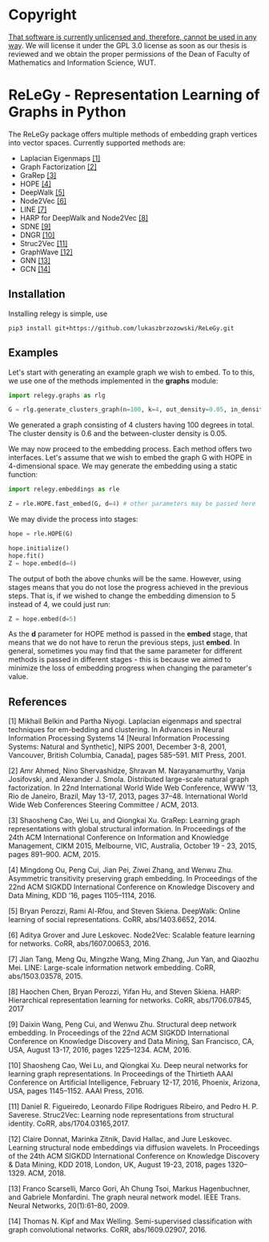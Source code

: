 # Copyright

<ins>That software is currently unlicensed and, therefore, cannot be used in any way</ins>. We will license it under the GPL 3.0 license as soon as our thesis is reviewed and we obtain the proper permissions of the Dean of Faculty of Mathematics and Information Science, WUT.


# ReLeGy - Representation Learning of Graphs in Python
The ReLeGy package offers multiple methods of embedding graph vertices into vector spaces. Currently supported methods are:
* Laplacian Eigenmaps [[1]](#1)
* Graph Factorization [[2]](#2)
* GraRep [[3]](#3)
* HOPE [[4]](#4)
* DeepWalk [[5]](#5)
* Node2Vec [[6]](#6)
* LINE [[7]](#7)
* HARP for DeepWalk and Node2Vec [[8]](#8)
* SDNE [[9]](#9)
* DNGR [[10]](#10)
* Struc2Vec [[11]](#11)
* GraphWave [[12]](#12)
* GNN [[13]](#13)
* GCN [[14]](#14)

## Installation

Installing relegy is simple, use 

```
pip3 install git+https://github.com/lukaszbrzozowski/ReLeGy.git
```

## Examples

Let's start with generating an example graph we wish to embed. To to this, we use one of the methods implemented in the **graphs** module:
```python
import relegy.graphs as rlg

G = rlg.generate_clusters_graph(n=100, k=4, out_density=0.05, in_density=0.6)
```

We generated a graph consisting of 4 clusters having 100 degrees in total. The cluster density is 0.6 and the between-cluster density is 0.05.

We may now proceed to the embedding process. Each method offers two interfaces. Let's assume that we wish to embed the graph G with HOPE in 4-dimensional space. We may generate the embedding using a static function:
```python
import relegy.embeddings as rle

Z = rle.HOPE.fast_embed(G, d=4) # other parameters may be passed here
```
We may divide the process into stages:
```python
hope = rle.HOPE(G)

hope.initialize()
hope.fit()
Z = hope.embed(d=4)

```
The output of both the above chunks will be the same. However, using stages means that you do not lose the progress achieved in the previous steps. That is, if we wished to change the embedding dimension to 5 instead of 4, we could just run:
```python
Z = hope.embed(d=5)
```
As the __d__ parameter for HOPE method is passed in the **embed** stage, that means that we do not have to rerun the previous steps, just **embed**. In general, sometimes you may find that the same parameter for different methods is passed in different stages - this is because we aimed to minimize the loss of embedding progress when changing the parameter's value.

## References
<a id="1">[1]</a> 
Mikhail Belkin and Partha Niyogi. Laplacian eigenmaps and spectral techniques for em-bedding and clustering. In Advances in Neural Information Processing Systems 14 \[Neural Information Processing Systems: Natural and Synthetic\], NIPS 2001, December 3-8, 2001, Vancouver, British Columbia, Canada], pages 585–591. MIT Press, 2001.

<a id="2">[2]</a> 
Amr Ahmed, Nino Shervashidze, Shravan M. Narayanamurthy, Vanja Josifovski, and Alexander J. Smola. Distributed large-scale natural graph factorization. In 22nd International World Wide Web Conference, WWW ’13, Rio de Janeiro, Brazil, May 13-17, 2013, pages 37–48. International World Wide Web Conferences Steering Committee / ACM, 2013.

<a id="3">[3]</a> 
Shaosheng Cao, Wei Lu, and Qiongkai Xu. GraRep: Learning graph representations with global structural information. In Proceedings of the 24th ACM International Conference on Information and Knowledge Management, CIKM 2015, Melbourne, VIC, Australia, October 19 - 23, 2015, pages 891–900. ACM, 2015.

<a id="4">[4]</a> 
Mingdong Ou, Peng Cui, Jian Pei, Ziwei Zhang, and Wenwu Zhu. Asymmetric transitivity preserving graph embedding. In Proceedings of the 22nd ACM SIGKDD International Conference on Knowledge Discovery and Data Mining, KDD ’16, pages 1105–1114, 2016.

<a id="5">[5]</a> 
Bryan Perozzi, Rami Al-Rfou, and Steven Skiena. DeepWalk: Online learning of social representations. CoRR, abs/1403.6652, 2014.

<a id="6">[6]</a> 
Aditya Grover and Jure Leskovec. Node2Vec: Scalable feature learning for networks. CoRR, abs/1607.00653, 2016.

<a id="7">[7]</a> 
Jian Tang, Meng Qu, Mingzhe Wang, Ming Zhang, Jun Yan, and Qiaozhu Mei.  LINE: Large-scale information network embedding. CoRR, abs/1503.03578, 2015.

<a id="8">[8]</a> 
Haochen Chen, Bryan Perozzi, Yifan Hu, and Steven Skiena. HARP: Hierarchical representation learning for networks. CoRR, abs/1706.07845, 2017

<a id="9">[9]</a> 
Daixin Wang, Peng Cui, and Wenwu Zhu. Structural deep network embedding. In Proceedings of the 22nd ACM SIGKDD International Conference on Knowledge Discovery and Data Mining, San Francisco, CA, USA, August 13-17, 2016, pages 1225–1234. ACM, 2016.

<a id="10">[10]</a> 
Shaosheng Cao, Wei Lu, and Qiongkai Xu. Deep neural networks for learning graph representations. In Proceedings of the Thirtieth AAAI Conference on Artificial Intelligence, February 12-17, 2016, Phoenix, Arizona, USA, pages 1145–1152. AAAI Press, 2016.

<a id="11">[11]</a> 
Daniel R. Figueiredo, Leonardo Filipe Rodrigues Ribeiro, and Pedro H. P. Saverese. Struc2Vec: Learning node representations from structural identity. CoRR, abs/1704.03165,2017.

<a id="12">[12]</a> 
Claire Donnat, Marinka Zitnik, David Hallac, and Jure Leskovec. Learning structural node embeddings via diffusion wavelets. In Proceedings of the 24th ACM SIGKDD International Conference on Knowledge Discovery & Data Mining, KDD 2018, London, UK, August 19-23, 2018, pages 1320–1329. ACM, 2018.

<a id="13">[13]</a> 
Franco Scarselli, Marco Gori, Ah Chung Tsoi, Markus Hagenbuchner, and Gabriele Monfardini. The graph neural network model. IEEE Trans. Neural Networks, 20(1):61–80, 2009.

<a id="14">[14]</a> 
Thomas N. Kipf and Max Welling. Semi-supervised classification with graph convolutional networks. CoRR, abs/1609.02907, 2016.
